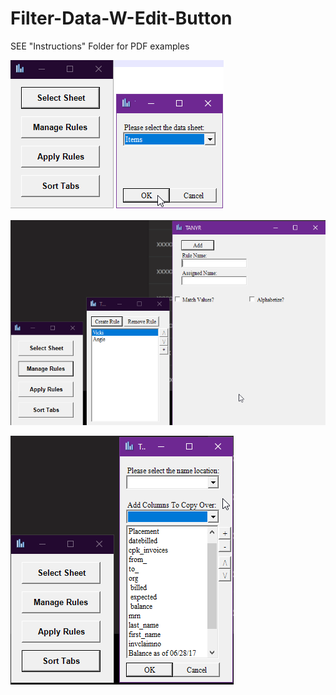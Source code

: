# Filter-Data-W-Edit-Button
SEE "Instructions" Folder for PDF examples

![1](https://github.com/Connor9994/Filter-Data-W-Edit-Button/blob/main/Pictures/1.png)

![2](https://github.com/Connor9994/Filter-Data-W-Edit-Button/blob/main/Pictures/2.png)

![3](https://github.com/Connor9994/Filter-Data-W-Edit-Button/blob/main/Pictures/3.png)
